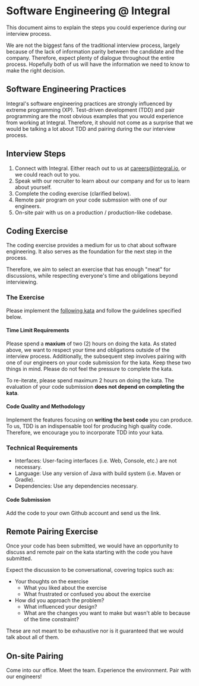 # Software Engineering @ Integral

This document aims to explain the steps you could experience during our interview process.

We are not the biggest fans of the traditional interview process, largely because of the lack
of information parity between the candidate and the company.  Therefore, expect plenty of dialogue
throughout the entire process. Hopefully both of us will have the information we need to
know to make the right decision.

## Software Engineering Practices

Integral's software engineering practices are strongly influenced by extreme programming (XP).
Test-driven development (TDD) and pair programming are the most obvious examples that you would experience
from working at Integral.  Therefore, it should not come as a surprise that we would be
talking a lot about TDD and pairing during the our interview process.

## Interview Steps

1. Connect with Integral. Either reach out to us at careers@integral.io, or we could reach out to you.
1. Speak with our recruiter to learn about our company and for us to learn about yourself.
1. Complete the coding exercise (clarified below).
1. Remote pair program on your code submssion with one of our engineers.
1. On-site pair with us on a production / production-like codebase.

## Coding Exercise

The coding exercise provides a medium for us to chat about software engineering. It also serves as
the foundation for the next step in the process.

Therefore, we aim to select an exercise that has enough "meat" for discussions, while respecting
everyone's time and obligations beyond interviewing.

### The Exercise

Please implement the [following kata][interview kata] and follow the guidelines specified below.

#### Time Limit Requirements

Please spend a **maxium** of two (2) hours on doing the kata.  As stated above, we want to respect your
time and obligations outside of the interview process.  Additionally, the subsequent step involves pairing
with one of our engineers on your code submission for the kata.  Keep these two things in mind.  Please
do not feel the pressure to complete the kata.

To re-iterate, please spend maximum 2 hours on doing the kata.  The evaluation of your code submission
**does not depend on completing the kata**.

#### Code Quality and Methodology

Implement the features focusing on **writing the best code** you can produce.  To us, TDD is an indispensable
tool for producing high quality code.  Therefore, we encourage you to incorporate TDD into your kata.

### Technical Requirements

- Interfaces: User-facing interfaces (i.e. Web, Console, etc.) are not necessary.
- Language: Use any version of Java with build system (i.e. Maven or Gradle).
- Dependencies: Use any dependencies necessary.

#### Code Submission

Add the code to your own Github account and send us the link.

## Remote Pairing Exercise

Once your code has been submitted, we would have an opportunity to discuss and remote pair
on the kata starting with the code you have submitted.

Expect the discussion to be conversational, covering topics such as:
- Your thoughts on the exercise
  - What you liked about the exercise
  - What frustrated or confused you about the exercise
- How did you approach the problem?
  - What influenced your design?
  - What are the changes you want to make but wasn't able to because of the time constraint?

These are not meant to be exhaustive nor is it guaranteed that we would talk about all of them.

## On-site Pairing

Come into our office. Meet the team. Experience the environment. Pair with our engineers!

[interview kata]: https://github.com/integral-io/katas/tree/master/social-networking
